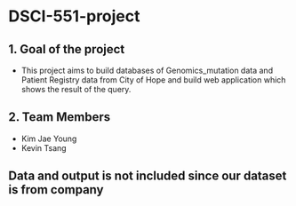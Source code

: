 # DSCI-551-project

## 1. Goal of the project

 * This project aims to build databases of Genomics_mutation data and Patient Registry data from City of Hope and build web application which shows the result of the query.
 



## 2. Team Members
* Kim Jae Young
* Kevin Tsang

## Data and output is not included since our dataset is from company